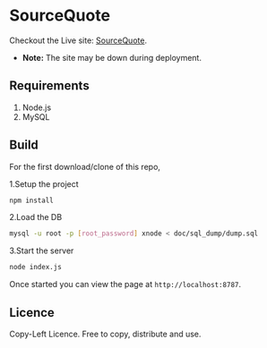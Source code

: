 # SourceQuote

Checkout the Live site: [SourceQuote](http://zone52-initdev.rhcloud.com/).

* **Note:** The site may be down during deployment.

## Requirements

1. Node.js
2. MySQL

## Build

For the first download/clone of this repo,

1.Setup the project
  ```bash
npm install
  ```
2.Load the DB 
  ```bash
mysql -u root -p [root_password] xnode < doc/sql_dump/dump.sql
  ```
3.Start the server
  ```bash
node index.js
  ```

Once started you can view the page at `http://localhost:8787`.

## Licence

Copy-Left Licence.
Free to copy, distribute and use.
